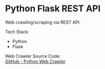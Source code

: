 # Python Flask REST API  

Web crawling/scraping via REST API.  

Tech Stack:  
- Python  
- Flask  

Web Crawler Source Code:  
[GitHub - Python Web Crawler](https://github.com/hojungan/python-web-crawler)